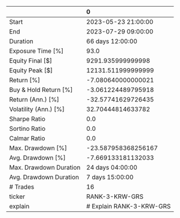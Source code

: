 |                        | 0                        |
|:-----------------------|:-------------------------|
| Start                  | 2023-05-23 21:00:00      |
| End                    | 2023-07-29 09:00:00      |
| Duration               | 66 days 12:00:00         |
| Exposure Time [%]      | 93.0                     |
| Equity Final [$]       | 9291.935999999998        |
| Equity Peak [$]        | 12131.511999999999       |
| Return [%]             | -7.080640000000021       |
| Buy & Hold Return [%]  | -3.061224489795918       |
| Return (Ann.) [%]      | -32.57741629726435       |
| Volatility (Ann.) [%]  | 32.70444814633782        |
| Sharpe Ratio           | 0.0                      |
| Sortino Ratio          | 0.0                      |
| Calmar Ratio           | 0.0                      |
| Max. Drawdown [%]      | -23.587958368256167      |
| Avg. Drawdown [%]      | -7.669133181132033       |
| Max. Drawdown Duration | 24 days 04:00:00         |
| Avg. Drawdown Duration | 7 days 15:00:00          |
| # Trades               | 16                       |
| ticker                 | RANK-3-KRW-GRS           |
| explain                | # Explain RANK-3-KRW-GRS |